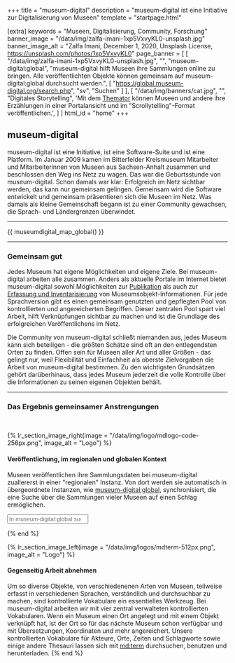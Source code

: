 +++
title = "museum-digital"
description = "museum-digital ist eine Initiative zur Digitalisierung von Museen"
template = "startpage.html"

[extra]
keywords = "Museen, Digitalisierung, Community, Forschung"
banner_image = "/data/img/zalfa-imani-1xp5VxvyKL0-unsplash.jpg"
banner_image_alt = "Zalfa Imani, December 1, 2020, Unsplash License, https://unsplash.com/photos/1xp5VxvyKL0"
page_banner = [
    [
        "/data/img/zalfa-imani-1xp5VxvyKL0-unsplash.jpg",
        "",
        "museum-digital:global",
        "museum-digital hilft Museen ihre Sammlungen online zu bringen. Alle veröffentlichten Objekte können gemeinsam auf museum-digital:global durchsucht werden.",
        [
            "https://global.museum-digital.org/search.php",
            "sv",
            "Suchen"
        ]
    ],
    [
        "/data/img/banners/cat.jpg",
        "",
        "Digitales Storytelling",
        'Mit dem <a href="/software/themator/">Themator</a> können Museen und andere ihre Erzählungen in einer Portalansicht und im "Scrollytelling"-Format veröffentlichen.',
    ]
]
html_id = "home"
+++

## museum-digital

museum-digital ist eine Initiative, ist eine Software-Suite und ist eine Platform. Im Januar 2009 kamen im Bitterfelder Kreismuseum Mitarbeiter und Mitarbeiterinnen von Museen aus Sachsen-Anhalt zusammen und beschlossen den Weg ins Netz zu wagen. Das war die Geburtsstunde von museum-digital. Schon damals war klar: Erfolgreich im Netz sichtbar werden, das kann nur gemeinsam gelingen. Gemeinsam wird die Software entwickelt und gemeinsam präsentieren sich die Museen im Netz. Was damals als kleine Gemeinschaft begann ist zu einer Community gewachsen, die Sprach- und Ländergrenzen überwindet.

----

{{ museumdigital_map_global() }}

----

### Gemeinsam gut

Jedes Museum hat eigene Möglichkeiten und eigene Ziele. Bei museum-digital arbeiten alle zusammen. Anders als aktuelle Portale im Internet bietet museum-digital sowohl Möglichkeiten zur [Publikation](/software/frontend) als auch zur [Erfassung und Inventarisierung](/software/musdb) von Museumsobjekt-Informationen. Für jede Sprachversion gibt es einen gemeinsam genutzten und gepflegten Pool von kontrollierten und angereicherten Begriffen. Dieser zentralen Pool spart viel Arbeit, hilft Verknüpfungen sichtbar zu machen und ist die Grundlage des erfolgreichen Veröffentlichens im Netz.

Die Community von museum-digital schließt niemanden aus, jedes Museum kann sich beteiligen - die größten Schätze sind oft an den entlegendsten Orten zu finden. Offen sein für Museen aller Art und aller Größen - das gelingt nur, weil Flexibilität und Einfachheit als oberste Zielvorgaben die Arbeit von museum-digital bestimmen. Zu den wichtigsten Grundsätzen gehört darüberhinaus, dass jedes Museum jederzeit die volle Kontrolle über die Informationen zu seinen eigenen Objekten behält.

----

### Das Ergebnis gemeinsamer Anstrengungen

<br/>

{% lr_section_image_right(image = "/data/img/logo/mdlogo-code-256px.png", image_alt = "Logo") %}
#### Veröffentlichung, im regionalen und globalen Kontext

Museen veröffentlichen ihre Sammlungsdaten bei museum-digital zuallererst in einer "regionalen" Instanz. Von dort werden sie automatisch in übergeordnete Instanzen, wie [museum-digital:global](https://global.museum-digital.org/), synchronisiert, die eine Suche über die Sammlungen vieler Museen auf einen Schlag ermöglichen.

<form action="https://global.museum-digital.org/search.php">
    <input type="search" name="sv" placeholder="In museum-digital:global suchen">
</form>
{% end %}

<br/>

{% lr_section_image_left(image = "/data/img/logos/mdterm-512px.png", image_alt = "Logo") %}
#### Gegenseitig Arbeit abnehmen

Um so diverse Objekte, von verschiedenenen Arten von Museen, teilweise erfasst in verschiedenen Sprachen, verständlich und durchsuchbar zu machen, sind kontrollierte Vokabulare ein essentielles Werkzeug. Bei museum-digital arbeiten wir mit vier zentral verwalteten kontrollierten Vokabularen. Wenn ein Museum einen Ort angelegt und mit einem Objekt verknüpft hat, ist der Ort so für das nächste Museum schon verfügbar und mit Übersetzungen, Koordinaten und mehr angereichert. Unsere kontrollierten Vokabulare für Akteure, Orte, Zeiten und Schlagworte sowie einige andere Thesauri lassen sich mit [md:term](https://term.museum-digital.de/) durchsuchen, benutzen und herunterladen.
{% end %}
